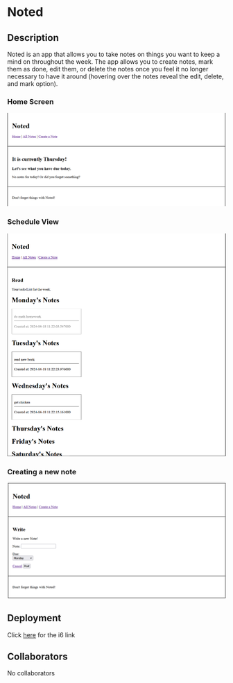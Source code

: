 # Noted


## Description

Noted is an app that allows you to take notes on things you want to keep a mind on throughout the week. The app allows you to create notes, mark them as done, edit them, or delete the notes once you feel it no longer necessary to have it around (hovering over the notes reveal the edit, delete, and mark option).


### Home Screen
![image](images/1.PNG)

### Schedule View
![image](images/2.PNG)

### Creating a new note
![image](images/3.PNG)


## Deployment
Click [here](https://i6.cims.nyu.edu/~mqp9997/7-web-app-mathewpan2/flask.cgi) for the i6 link



## Collaborators
No collaborators

